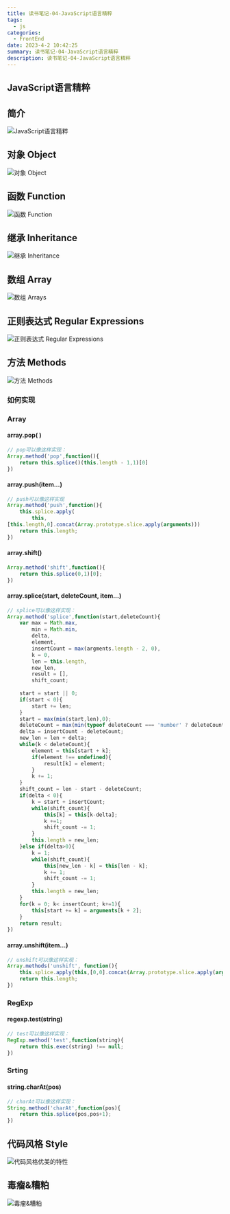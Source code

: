 ```yaml
---
title: 读书笔记-04-JavaScript语言精粹
tags: 
  - js
categories: 
  - FrontEnd
date: 2023-4-2 10:42:25
summary: 读书笔记-04-JavaScript语言精粹
description: 读书笔记-04-JavaScript语言精粹
---
```


## JavaScript语言精粹

## 简介

<img src="https://shinoimg.yyshino.top/img/202304021041174.png" alt="JavaScript语言精粹"  />

## 对象 Object

![对象 Object](https://shinoimg.yyshino.top/img/202304012300721.png)



## 函数 Function

![函数 Function](https://shinoimg.yyshino.top/img/202304012300935.png)



## 继承 Inheritance

![继承 Inheritance](https://shinoimg.yyshino.top/img/202304012300087.png)

## 数组 Array

![数组 Arrays](https://shinoimg.yyshino.top/img/202304020913552.png)

## 正则表达式 Regular Expressions

![正则表达式 Regular Expressions](https://shinoimg.yyshino.top/img/202304020914072.png)

## 方法 Methods

![方法 Methods](https://shinoimg.yyshino.top/img/202304020945938.png)

### 如何实现

### Array

#### array.pop( )

```javascript
// pop可以像这样实现：
Array.method('pop',function(){
    return this.splice()(this.length - 1,1)[0]
})
```



#### array.push(item...)

```javascript
// push可以像这样实现
Array.method('push',function(){
    this.splice.apply(
    	this,
[this.length,0].concat(Array.prototype.slice.apply(arguments)))
    return this.length;
})
```



#### array.shift()

```javascript
Array.method('shift',function(){
    return this.splice(0,1)[0];
})
```



#### array.splice(start, deleteCount, item...)

```javascript
// splice可以像这样实现：
Array.method('splice',function(start,deleteCount){
    var max = Math.max,
        min = Math.min,
        delta,
        element,
        insertCount = max(argments.length - 2, 0),
        k = 0,
        len = this.length,
        new_len,
        result = [],
        shift_count;
    
    start = start || 0;
    if(start < 0){
        start += len;
    }
    start = max(min(start,len),0);
    deleteCount = max(min(typeof deleteCount === 'number' ? deleteCount : len,len - start),0)
    delta = insertCount - deleteCount;
    new_len = len + delta;
    while(k < deleteCount){
        element = this[start + k];
        if(element !== undefined){
            result[k] = element;
        }
        k += 1;
    }
    shift_count = len - start - deleteCount;
    if(delta < 0){
        k = start + insertCount;
        while(shift_count){
            this[k] = this[k-delta];
            k +=1;
            shift_count -= 1;
        }
        this.length = new_len;
    }else if(delta>0){
        k = 1;
        while(shift_count){
            this[new_len - k] = this[len - k];
            k += 1;
            shift_count -= 1;
        }
        this.length = new_len;
    }
    for(k = 0; k< insertCount; k+=1){
        this[start += k] = arguments[k + 2];
    }
    return result;
})
```



#### array.unshift(item...)

```javascript
// unshift可以像这样实现：
Array.methods('unshift', function(){
    this.splice.apply(this,[0,0].concat(Array.prototype.slice.apply(arguments)));
    return this.length;
})
```





### RegExp

#### regexp.test(string)

```javascript
// test可以像这样实现：
RegExp.method('test',function(string){
    return this.exec(string) !== null;
})
```





### Srting



#### string.charAt(pos)

```javascript
// charAt可以像这样实现：
String.method('charAt',function(pos){
    return this.splice(pos,pos+1);
})
```



## 代码风格 Style

![代码风格优美的特性](https://shinoimg.yyshino.top/img/202304021037583.png)



## 毒瘤&糟粕

![毒瘤&糟粕](https://shinoimg.yyshino.top/img/202304021037296.png)